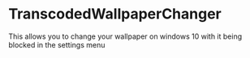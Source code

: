 # TranscodedWallpaperChanger
This allows you to change your wallpaper on windows 10 with it being blocked in the settings menu
